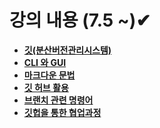 # 강의 내용 (7.5 ~)✔

- **[깃(분산버전관리시스템)](./1_markdown_git/markdown_git.md)**
- **[CLI 와 GUI](./1_markdown_git/markdown_git.md)**
- **[마크다운 문법](./1_markdown_git/markdown_git.md)**
- **[깃 허브 활용](./2_github/github.md)**
- **[브랜치 관련 명령어](./3_branch_pull_merge/branch_pull_merge.md)**
- **[깃헙을 통한 협업과정](./3_branch_pull_merge/branch_pull_merge.md)**